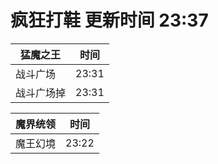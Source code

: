 # 疯狂打鞋 更新时间 23:37

| 猛魔之王   | 时间    |
|--------|-------|
| 战斗广场 | 23:31 |
| 战斗广场掉 | 23:31 |

| 魔界统领   | 时间    |
|--------|-------|
| 魔王幻境 | 23:22 |